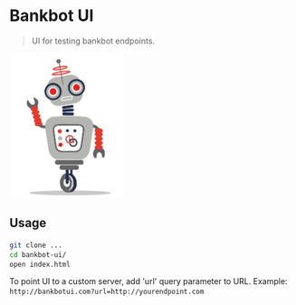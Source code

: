 
# Bankbot UI

> UI for testing bankbot endpoints.

<img src="bankbot.jpg" alt="bankbot" style="width: 200px;"/>

## Usage

```bash
git clone ...
cd bankbot-ui/
open index.html
```

To point UI to a custom server, add 'url' query parameter to URL. Example:
`http://bankbotui.com?url=http://yourendpoint.com`
